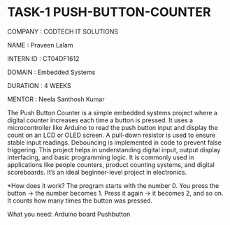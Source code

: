 # TASK-1 PUSH-BUTTON-COUNTER

COMPANY : CODTECH IT SOLUTIONS

NAME :   Praveen Lalam

INTERN ID : CT04DF1612

DOMAIN : Embedded Systems

DURATION : 4 WEEKS

MENTOR : Neela Santhosh Kumar

The Push Button Counter is a simple embedded systems project where a digital counter increases each time a button is pressed. It uses a microcontroller like Arduino to read the push button input and display the count on an LCD or OLED screen. A pull-down resistor is used to ensure stable input readings. Debouncing is implemented in code to prevent false triggering. This project helps in understanding digital input, output display interfacing, and basic programming logic. It is commonly used in applications like people counters, product counting systems, and digital scoreboards. It’s an ideal beginner-level project in electronics.

*How does it work?
  The program starts with the number 0.
  You press the button → the number becomes 1.
  Press it again → it becomes 2, and so on.
 It counts how many times the button was pressed.
 
What you need:
 Arduino board
 Pushbutton



